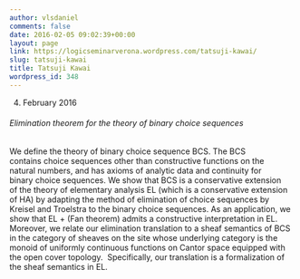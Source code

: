```yaml
---
author: vlsdaniel
comments: false
date: 2016-02-05 09:02:39+00:00
layout: page
link: https://logicseminarverona.wordpress.com/tatsuji-kawai/
slug: tatsuji-kawai
title: Tatsuji Kawai
wordpress_id: 348
---
```


04. February 2016


###### Elimination theorem for the theory of binary choice sequences


We define the theory of binary choice sequence BCS. The BCS contains choice sequences other than constructive functions on the natural numbers, and has axioms of analytic data and continuity for binary choice sequences. We show that BCS is a conservative extension of the theory of elementary analysis EL (which is a conservative extension of HA) by adapting the method of elimination of choice sequences by Kreisel and Troelstra to the binary choice sequences. As an application, we show that EL + (Fan theorem) admits a constructive interpretation in EL. Moreover, we relate our elimination translation to a sheaf semantics of BCS in the category of sheaves on the site whose underlying category is the monoid of uniformly continuous functions on Cantor space equipped with the open cover topology.  Specifically, our translation is a formalization of the sheaf semantics in EL.
